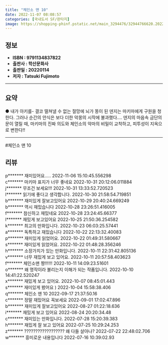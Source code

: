 ```yaml
---
title: "체인소 맨 10"
date: 2022-11-07 08:08:57
categories: [국내도서 SF/판타지]
image: https://shopping-phinf.pstatic.net/main_3294476/32944766620.20221019152133.jpg
---
```


## **정보**

- **ISBN : 9791134837822**
- **출판사 : 학산문화사**
- **출판일 : 20220114**
- **저자 : Tatsuki Fujimoto**

------



## **요약**



● 내가 아키를- 결코 떨쳐낼 수 없는 절망에 뇌가 똥이 된 덴지는 마키마에게 구원을 청한다. 그러나 순간의 안식은 보다 더한 악몽의 시작에 불과했다…. 덴지의 마음속 금단의 문이 열릴 때, 마키마의 진짜 의도와 체인소의 악마의 비밀이 교착하고, 피투성이 지옥으로 변한다!!



------

#체인소 맨 10


## **리뷰** 

  p******* 재미있어요..... 2022-11-06 15:10:45.556298 <br/>  c******* 마키마 표지가 너무 좋네요 2022-10-31 20:12:06.011884 <br/>  j******* 무조건 보세요!!! 2022-10-31 13:33:52.720523 <br/>  l******* 읽기에 좋다고 생각합니다. 2022-10-30 21:58:54.719851 <br/>  b******* 재미있게 잘보고있어요  2022-10-29 20:40:24.669249 <br/>  b******* 역시 재밌습니다   2022-10-28 23:26:51.416005 <br/>  f******* 참신하고 재밌네요  2022-10-28 23:24:45.66377 <br/>  l******* 재밌게 보고있어요  2022-10-25 21:50:36.254582 <br/>  k******* 최고의 만화입니다. 2022-10-23 06:03:25.57441 <br/>  a******* 독특하고 재밌습니다 2022-10-22 22:13:32.40083 <br/>  p******* 재미있게 읽었어요. 2022-10-22 01:49:31.580667 <br/>  s******* 재미있게 읽었어요. 2022-10-22 01:48:28.356246 <br/>  h******* 소장가치가 있는 만화입니다. 2022-10-11 22:31:42.805136 <br/>  v******* 너무 재밌게 보고 있어요. 2022-10-11 20:57:58.403623 <br/>  f******* 체인소맨 짱!!!!!! 2022-10-11 14:09:23.51601 <br/>  o******* 왜 명작이라 불리는지 이해가 되는 작품입니다. 2022-10-10 14:41:22.520247 <br/>  x******* 재밌게 보고 있어요. 2022-10-07 08:45:01.443 <br/>  s******* 재미있게 봤어요 ) 2022-10-04 15:58:38.406 <br/>  q******* 체인소 맨 10 2022-09-17 21:37:50.16 <br/>  c******* 정말 재밌어요 꼭보세요 2022-09-01 17:02:47.896 <br/>  b******* 재미있게 잘보고있어요 2022-08-27 01:22:18.636 <br/>  i******* 재밌게 보고 있어요 2022-08-24 20:20:34.48 <br/>  c******* 재미있는 만화입니다. 2022-07-28 15:20:39.383 <br/>  h******* 재밌게 잘 보고 있어요 2022-07-25 10:29:24.253 <br/>  z******* ??????????????????
왜 다들 살아나? 2022-07-22 22:48:02.706 <br/>  w******* 흥미로운 내용입니다 2022-07-16 10:39:02.93 <br/>